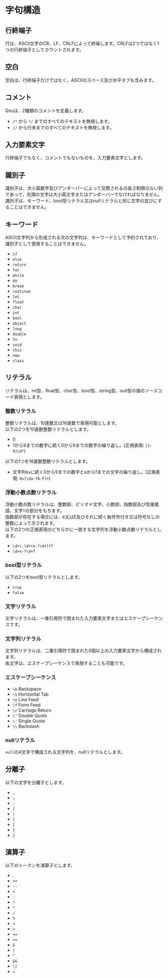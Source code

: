 # 字句構造
## 行終端子
行は、ASCII文字のCR、LF、CRLFによって終端します。CRLFは2つではなく1つの行終端子としてカウントされます。

## 空白
空白は、行終端子だけではなく、ASCIIのスペース及び水平タブも含みます。

## コメント
Qsuは、2種類のコメントを定義します。
- `/*` から `*/` までのすべてのテキストを無視します。
- `//` から行末までのすべてのテキストを無視します。

## 入力要素文字
行終端子でもなく、コメントでもないものを、入力要素文字とします。

## 識別子
識別子は、大小英数字及びアンダーバーによって交際されるの長さ制限のない列であって、先頭の文字は大小英文字またはアンダーバーでなければなりません。  
識別子は、キーワード、bool型リテラル又はnullリテラルと同じ文字の並びにすることはできません。

## キーワード
ASCII文字列から形成される次の文字列は、キーワードとして予約されており、識別子として使用することはできません。
- `if`
- `else`
- `return`
- `for`
- `while`
- `do`
- `break`
- `continue`
- `let`
- `float`
- `char`
- `int`
- `bool`
- `object`
- `long`
- `double`
- `fn`
- `void`
- `this`
- `new`
- `class`

## リテラル
リテラルは、int型、float型、char型、bool型、string型、null型の値のソースコード表現とします。

### 整数リテラル
整数リテラルは、10進数又は16進数で表現可能とします。  
以下の2つを10進数整数リテラルとします。
- 0
- 1から9までの数字に続く0から9までの数字の繰り返し。(正規表現: `[1-9]\d*`)

以下の1つを16進数整数リテラルとします。
- 文字列`0x`に続く0から9までの数字とaからfまでの文字の繰り返し。(正規表現: `0x[\da-fA-F]+`)

### 浮動小数点数リテラル
浮動小数点数リテラルは、整数部、ピリオド文字、小数部、指数部及び型接尾語、文字`f`の部分をもちます。  
指数部が存在する場合には、e又はE及びそれに続く負符号付き又は符号なしの整数によって示されます。  
以下の2つの正規表現のどちらかに一致する文字列を浮動小数点数リテラルとします。
- `\d+\.\d+(e-?\d+)?f`
- `\d+e-?\d+f`

### bool型リテラル
以下の2つをbool型リテラルとします。
- `true`
- `false`

### 文字リテラル
文字リテラルは、一重引用符で囲まれた入力要素文字またはエスケープシーケンスです。

### 文字列リテラル
文字列リテラルは、二重引用符で囲まれた0個以上の入力要素文字から構成されます。  
各文字は、エスケープシーケンスで表現することも可能です。

### エスケープシーケンス
- `\b` Backspace
- `\t` Horizontal Tab
- `\n` Line Feed
- `\f` Form Feed
- `\r` Carriage Return
- `\"` Double Quote
- `\'` Single Quote
- `\\` Backslash

### nullリテラル
`null`の4文字で構成される文字列を、nullリテラルとします。

## 分離子
以下の文字を分離子とします。
- `,`
- `;`
- `:`
- `(`
- `)`
- `[`
- `]`
- `{`
- `}`

## 演算子
以下のトークンを演算子とします。
- `.`
- `++`
- `--`
- `+`
- `-`
- `!`
- `*`
- `/`
- `%`
- `<`
- `>`
- `<=`
- `>=`
- `&`
- `|`
- `^`
- `&&`
- `||`
- `=`
